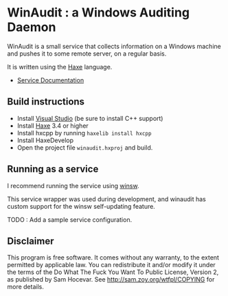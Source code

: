 # WinAudit : a Windows Auditing Daemon

WinAudit is a small service that collects information on a Windows machine and pushes it to some remote server, on a regular basis. 

It is written using the [Haxe](https://haxe.org) language.

* [Service Documentation](docs/service.md)

## Build instructions

* Install [Visual Studio](https://visualstudio.microsoft.com/vs/community/) (be sure to install C++ support)
* Install [Haxe](https://haxe.org) 3.4 or higher 
* Install hxcpp by running `haxelib install hxcpp`
* Install HaxeDevelop
* Open the project file `winaudit.hxproj` and build.

## Running as a service

I recommend running the service using [winsw](https://github.com/kohsuke/winsw).

This service wrapper was used during development, and winaudit has custom support for the winsw self-updating feature.

TODO : Add a sample service configuration.

## Disclaimer

This program is free software. It comes without any warranty, to
the extent permitted by applicable law. You can redistribute it
and/or modify it under the terms of the Do What The Fuck You Want
To Public License, Version 2, as published by Sam Hocevar. See
http://sam.zoy.org/wtfpl/COPYING for more details. 

